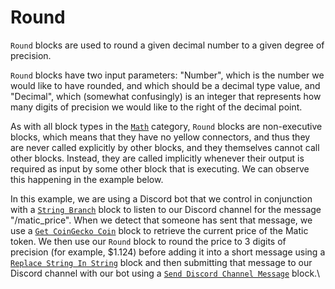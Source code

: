 # Round

`Round` blocks are used to round a given decimal number to a given degree of precision.

`Round` blocks have two input parameters: "Number", which is the number we would like to have rounded, and which should be a decimal type value, and "Decimal", which (somewhat confusingly) is an integer that represents how many digits of precision we would like to the right of the decimal point.

As with all block types in the [`Math`](./) category, `Round` blocks are non-executive blocks, which means that they have no yellow connectors, and thus they are never called explicitly by other blocks, and they themselves cannot call other blocks. Instead, they are called implicitly whenever their output is required as input by some other block that is executing. We can observe this happening in the example below.

In this example, we are using a Discord bot that we control in conjunction with a [`String Branch`](../base-condition/string-branch.md) block to listen to our Discord channel for the message "/matic\_price". When we detect that someone has sent that message, we use a [`Get CoinGecko Coin`](../coingecko/get-coingecko-coin.md) block to retrieve the current price of the Matic token. We then use our `Round` block to round the price to 3 digits of precision (for example, $1.124) before adding it into a short message using a [`Replace String In String`](../string/replace-string-in-string.md) block and then submitting that message to our Discord channel with our bot using a [`Send Discord Channel Message`](../discord/send-discord-channel-message.md) block.\
